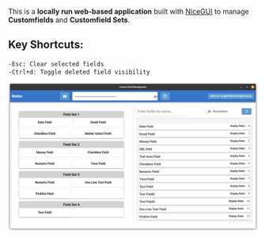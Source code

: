 This is a **locally run web-based application** built with [NiceGUI](https://github.com/zauberzeug/nicegui) to manage **Customfields** and **Customfield Sets**.

## Key Shortcuts:
    -Esc: Clear selected fields
    -Ctrl+d: Toggle deleted field visibility
    
![](screenshot.png)